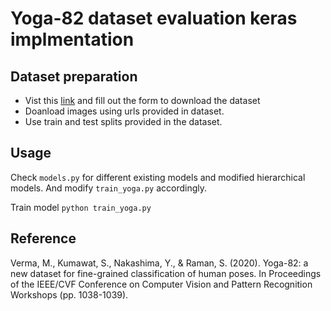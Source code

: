 # Yoga-82 dataset evaluation keras implmentation

## Dataset preparation

- Vist this [link](https://sites.google.com/view/yoga-82/home) and fill out the form to download the dataset
- Doanload images using urls provided in dataset.
- Use train and test splits provided in the dataset.

## Usage

Check `models.py` for different existing models and modified hierarchical models. And modify `train_yoga.py` accordingly.

Train model
`python train_yoga.py`



## Reference
Verma, M., Kumawat, S., Nakashima, Y., & Raman, S. (2020). Yoga-82: a new dataset for fine-grained classification of human poses. In Proceedings of the IEEE/CVF Conference on Computer Vision and Pattern Recognition Workshops (pp. 1038-1039).
